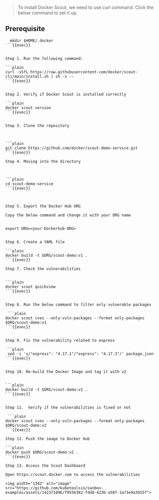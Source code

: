 > To install Docker Scout, we need to use curl command.
> Click the below command to set it up.
> 

## Prerequisite

```plain
  mkdir $HOME/.docker
```{{exec}}


Step 1. Run the following command:

```plain
curl -sSfL https://raw.githubusercontent.com/docker/scout-cli/main/install.sh | sh -s --
```{{exec}}


Step 2. Verify if Docker Scout is installed correctly

```plain
docker scout version
```{{exec}}


Step 3. Clone the repository



```plain
git clone https://github.com/docker/scout-demo-service.git
```{{exec}}

Step 4. Moving into the directory



```plain
cd scout-demo-service
```{{exec}}



Step 5. Export the Docker Hub ORG

Copy the below command and change it with your ORG name


export ORG=<your-Dockerhub-ORG>


Step 6. Create a YAML file

```plain
docker build -t $ORG/scout-demo:v1 .
```{{exec}}

Step 7. Check the vulnerabilities


```plain
docker scout quickview
```{{exec}}


Step 8. Run the below command to filter only vulnerable packages

 ```plain
docker scout cves --only-vuln-packages --format only-packages $ORG/scout-demo:v1
```{{exec}}


Step 9. Fix the vulnerability related to express

```plain
 sed -i 's/"express": "4.17.1"/"express": "4.17.3"/' package.json
```{{exec}}


Step 10. Re-build the Docker Image and tag it with v2


```plain
docker build -t $ORG/scout-demo:v2 .
```{{exec}}


Step 11.  Verify if the vulnerabilities is fixed or not

 ```plain
docker scout cves --only-vuln-packages --format only-packages $ORG/scout-demo:v2
```{{exec}}

Step 12. Push the image to Docker Hub

```plain
docker push $ORG/scout-demo:v2 .
```{{exec}}

Step 13. Access the Scout Dashboard

Open https://scout.docker.com to access the vulnerabilities

<img width="1342" alt="image" src="https://github.com/kubetoolsio/sanbox-examples/assets/142371896/f9556382-fdd8-423b-a58f-1a71e9a3915f">



